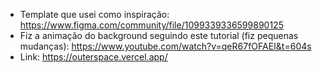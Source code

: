 - Template que usei como inspiração: https://www.figma.com/community/file/1099339336599890125
- Fiz a animação do background seguindo este tutorial (fiz pequenas mudanças): https://www.youtube.com/watch?v=qeR67fOFAEI&t=604s
- Link: https://outerspace.vercel.app/
